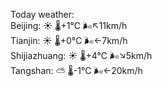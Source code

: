 Today weather:  
Beijing: ☀️   🌡️+1°C 🌬️↖11km/h  
Tianjin: ☀️   🌡️+0°C 🌬️←7km/h  
Shijiazhuang: ☀️   🌡️+4°C 🌬️↘5km/h  
Tangshan: ⛅️  🌡️-1°C 🌬️←20km/h  
